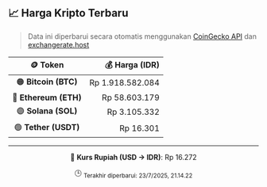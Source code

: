 

<!-- HARGA_KRIPTO -->
## 📈 Harga Kripto Terbaru

> Data ini diperbarui secara otomatis menggunakan [CoinGecko API](https://www.coingecko.com/) dan [exchangerate.host](https://exchangerate.host/)

<div align="center">

| 🪙 Token | 💰 Harga (IDR) |
|:------:|---------------:|
| 🟠 **Bitcoin (BTC)**   | Rp 1.918.582.084 |
| 🔵 **Ethereum (ETH)**  | Rp 58.603.179 |
| 🟣 **Solana (SOL)**    | Rp 3.105.332 |
| 🟢 **Tether (USDT)**   | Rp 16.301 |

---

💱 **Kurs Rupiah (USD → IDR)**: Rp 16.272

🕒 <sub>Terakhir diperbarui: 23/7/2025, 21.14.22</sub>

</div>
<!-- /HARGA_KRIPTO -->